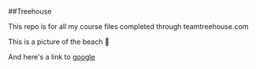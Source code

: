 ##Treehouse

This repo is for all my course files completed through teamtreehouse.com


This is a picture of the beach :ocean:

And here's a link to [google](https://www.google.com)

